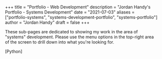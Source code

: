 +++
title = "Portfolio - Web Development"
description = "Jordan Handy's Portfolio - Systems Development"
date = "2021-07-03"
aliases = ["portfolio-systems", "systems-development-portfolio", "systems-portfolio"]
author = "Jordan Handy"
draft = false
+++

These sub-pages are dedicated to showing my work in the area of "systems" development. Please use the menu options in the top-right area of the screen to drill down into what you're looking for.

[Python]
